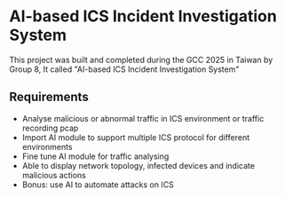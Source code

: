 # AI-based ICS Incident Investigation System
This project was built and completed during the GCC 2025 in Taiwan by Group 8, It called "AI-based ICS Incident Investigation System"
## Requirements

- Analyse malicious or abnormal traffic in ICS environment or traffic recording pcap
- Import AI module to support multiple ICS protocol for different environments
- Fine tune AI module for traffic analysing
- Able to display network topology, infected devices and indicate malicious actions
- Bonus: use AI to automate attacks on ICS
